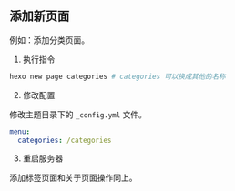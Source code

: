 ## 添加新页面

例如：添加分类页面。

1. 执行指令

``` bash
hexo new page categories # categories 可以换成其他的名称
```

2. 修改配置

修改主题目录下的 `_config.yml` 文件。

``` yml
menu:
  categories: /categories
```

3. 重启服务器

添加标签页面和关于页面操作同上。

